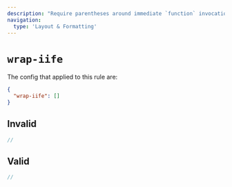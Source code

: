 ```yaml
---
description: "Require parentheses around immediate `function` invocations"
navigation:
  type: 'Layout & Formatting'
---
```


# `wrap-iife`

The config that applied to this rule are:

```json
{
  "wrap-iife": []
}
```

## Invalid

```js invalid
//
```

## Valid

```js valid
//
```
  